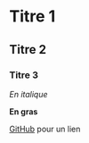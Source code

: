 # Titre 1
## Titre 2
### Titre 3


*En italique*

**En gras**

[GitHub](http://github.com) pour un lien

